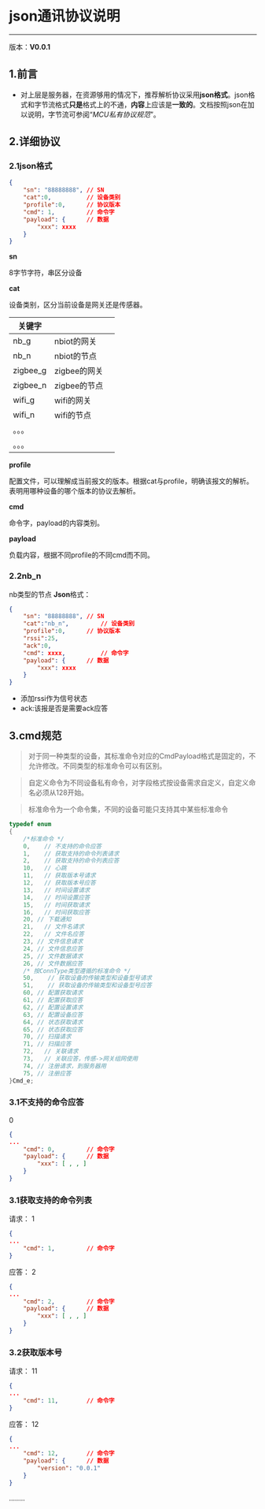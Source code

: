# json通讯协议说明
------------------------
版本：**V0.0.1**
## 1.前言
* 对上层是服务器，在资源够用的情况下，推荐解析协议采用**json格式**。json格式和字节流格式**只是**格式上的不通，**内容**上应该是**一致的**。文档按照json在加以说明，字节流可参阅“_MCU私有协议规范_”。
## 2.详细协议
### 2.1json格式

```json
{
	"sn": "88888888", // SN
	"cat":0,		  // 设备类别
	"profile":0,	  // 协议版本
	"cmd": 1,		  // 命令字
	"payload": {	  // 数据
        "xxx": xxxx
	}
}
```

**sn**

8字节字符，串区分设备

**cat**

设备类别，区分当前设备是网关还是传感器。

| 关键字   |              |      |
| -------- | ------------ | ---- |
| nb_g     | nbiot的网关  |      |
| nb_n     | nbiot的节点  |      |
| zigbee_g | zigbee的网关 |      |
| zigbee_n | zigbee的节点 |      |
| wifi_g   | wifi的网关   |      |
| wifi_n   | wifi的节点   |      |
| 。。。   |              |      |
| 。。。   |              |      |

**profile**

配置文件，可以理解成当前报文的版本。根据cat与profile，明确该报文的解析。表明用哪种设备的哪个版本的协议去解析。

**cmd**

命令字，payload的内容类别。

**payload**

负载内容，根据不同profile的不同cmd而不同。

### 2.2nb_n
nb类型的节点
**Json**格式：
```json
{
	"sn": "88888888", // SN
	"cat":"nb_n",		  // 设备类别
	"profile":0,	  // 协议版本
	"rssi":25,
	"ack":0,
	"cmd": xxxx,		  // 命令字
	"payload": {	  // 数据
        "xxx": xxxx
	}
}
```
* 添加rssi作为信号状态
* ack:该报是否是需要ack应答
## 3.cmd规范
> 对于同一种类型的设备，其标准命令对应的CmdPayload格式是固定的，不允许修改。不同类型的标准命令可以有区别。

> 自定义命令为不同设备私有命令，对字段格式按设备需求自定义，自定义命名必须从128开始。

> 标准命令为一个命令集，不同的设备可能只支持其中某些标准命令
```c
typedef enum
{
    /*标准命令 */
	0,    // 不支持的命令应答
	1,    // 获取支持的命令列表请求
	2,    // 获取支持的命令列表应答
	10,   // 心跳
    11,   // 获取版本号请求
    12,   // 获取版本号应答
    13,   // 时间设置请求
    14,   // 时间设置应答
    15,   // 时间获取请求
    16,   // 时间获取应答
    20,	// 下载通知
    21,   // 文件名请求
    22,   // 文件名应答
    23,	// 文件信息请求
    24,	// 文件信息应答
    25,	// 文件数据请求
    26,	// 文件数据应答
    /* 按ConnType类型遵循的标准命令 */
    50,    // 获取设备的传输类型和设备型号请求
	51,    // 获取设备的传输类型和设备型号应答
    60,	// 配置获取请求
    61,	// 配置获取应答
    62,	// 配置设置请求
    63,	// 配置设备应答
    64,	// 状态获取请求
    65,	// 状态获取应答
    70,	// 扫描请求
    71,	// 扫描应答
    72,   // 关联请求
    73,   // 关联应答，传感->网关组网使用
    74,	// 注册请求，到服务器用
    75,	// 注册应答
}Cmd_e;
```

### 3.1不支持的命令应答
0
```json
{
...
	"cmd": 0,		  // 命令字
	"payload": {	  // 数据
        "xxx": [ , , ]
	}
}
```
### 3.1获取支持的命令列表
请求：
1
```json
{
...
	"cmd": 1,		  // 命令字
}
```
应答：
2
```json
{
...
	"cmd": 2,		  // 命令字
	"payload": {	  // 数据
        "xxx": [ , , ]
	}
}
```
### 3.2获取版本号
请求：
11
```json
{
...
	"cmd": 11,		  // 命令字
}
```
应答：
12
```json
{
...
	"cmd": 12,		  // 命令字
	"payload": {	  // 数据
        "version": "0.0.1"
	}
}
```

........
